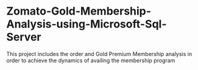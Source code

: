 # Zomato-Gold-Membership-Analysis-using-Microsoft-Sql-Server
This project includes the order and Gold Premium Membership analysis in order to achieve the dynamics of availing the membership program
